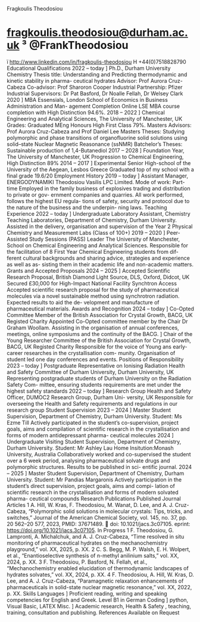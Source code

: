 Fragkoulis Theodosiou
# fragkoulis.theodosiou@durham.ac.uk ³ @FrankTheodosiou
ï http://www.linkedin.com/in/fragkoulis-theodosiou
H +44(0)7518828790
Educational Qualifications
2022 – today ] Ph.D., Durham University Chemistry
Thesis title: Understanding and Predicting thermodynamic and kinetic stability in pharma-
ceutical hydrates
Advisor: Prof Aurora Cruz-Cabeza
Co-advisor: Prof Sharoron Cooper
Industrial Partnership: Pfizer
Industrial Supervisors: Dr Pat Basford, Dr Noalle Fellah, Dr Welsey Clark
2020 ] MBA Essensials, London School of Economics in Business Administration and Man-
agement
Completion Online LSE MBA course completion with High Distinction 94.6%.
2018 – 2022 ] Chemical Engineering and Analytical Sciences, The University of Manchester, UK
Grades: Graduated MEng Honours High First Class 79%.
Masters Advisors: Prof Aurora Cruz-Cabeza and Prof Daniel Lee
Masters Theses: Studying polymorphic and phase transitions of organofluorine solid solutions
using solid–state Nuclear Magnetic Reasonance (ssNMR)
Batchelor’s Theses: Sustainable production of 1,4-Butanediol
2017 – 2028 ] Foundation Year, The University of Manchester, UK
Progression to Chemical Engineering, High Distinction 89%
2014 – 2017 ] Experimental Senior High-school of the University of the Aegean, Lesbos Greece
Graduated top of my school with a final grade 19.6/20
Employment History
2019 – today ] Assistant Manager, ENERGODYNAMIKI Theodosiou Vasilis LPC Limited.
Mode of work: Part-time
Employed in the family business of explosives trading and distribution to private or gov-
ernment companies and quarries. All work performed, follows the highest EU regula-
tions of safety, security and protocol due to the nature of the business and the underpin-
ning laws.
Teaching Experience
2022 – today ] Undergraduate Laboratory Assistant, Chemistry Teaching Laboratories, Department
of Chemistry, Durham University.
Assisted in the delivery, organisation and supervision of the Year 2 Physical Chemistry
and Measurement Labs (Class of 100+)
2019 – 2020 ] Peer-Assisted Study Sessions (PASS) Leader The University of Manchester, School
on Chemical Engineering and Analytical Sciences.
Responsible for the facilitation of 8 First Year Chemical Engineering students from dif-
ferent cultural backgrounds and sharing advice, strategies and experience as well as as-
sisting them in their academic life and non-academic matters.
Grants and Accepted Proposals
2024 – 2025 ] Accepted Scientific Research Proposal, British Diamond Light Source, DLS, Oxford,
Didcot, UK
Secured £30,000 for High-Impact National Facility Synchtron Access
Accepted scientific research proposal for the study of pharmaceutical molecules via a
novel sustainable method using synchrotron radiation. Expected results to aid the de-
velopment and manufacture of pharmaceutical materials.
Awards and Recognition
2024 – today ] Co-Opted Committee Member of the British Association for Crystal Growth,
BACG, UK Registed Charity
Appointed Co-Opted committee member by the Chair Dr Graham Woollam.
Assisting in the organisation of annual conferences, meetings, online symposiums and
the continuity of the BACG.
] Chair of the Young Researcher Committee of the British Association for Crystal
Growth, BACG, UK Registed Charity
Responsible for the voice of Young ans early-career researches in the crystallisation com-
munity. Organisation of student led one day conferences and events.
Positions of Responsibility
2023 – today ] Postgraduate Representative on Ionising Radiation Health and Safety Committee
of Durham University, Durham University, UK
Representing postgraduate students of Durham University on the Radiation Safety Com-
mittee, ensuring students requirements are met under the highest safety standards
2022 – today ] Research Group Health and Safety Officer, DUMOC2 Research Group, Durham Uni-
versity, UK
Responsible for overseeing the Health and Safety requirements and regulations in our
research group
Student Supervision
2023 – 2024 ] Master Student Supervision, Department of Chemistry, Durham University.
Student: Ms Ezme Till
Actively participated in the student’s co-supervision, project goals, aims and compilation
of scientific research in the crystallisation and forms of modern antidepressant pharma-
ceutical molecules
2024 ] Undergraduate Visiting Student Supervision, Department of Chemistry, Durham
University.
Student: Mr Ashley Lau
Home Insitution:Monash University, Australia
Collaboratively worked and co-supervised the student over a 6 week period, analysing
pharmaceutical solvate drugs and polymorphic structures. Results to be published in sci-
entific journal.
2024 – 2025 ] Master Student Supervision, Department of Chemistry, Durham University.
Student: Mr Pandias Margaronis
Actively participation in the student’s direct supervision, project goals, aims and compi-
lation of scientific research in the crystallisation and forms of modern solvated pharma-
ceutical compounds
Research Publications
Published Journal Articles
1 A. Hill, W. Kras, F. Theodosiou, M. Wanat, D. Lee, and A. J. Cruz-Cabeza, “Polymorphic solid solutions
in molecular crystals: Tips, tricks, and switches,” Journal of the American Chemical Society, vol. 145,
no. 37, pp. 20 562–20 577, 2023, PMID: 37671489.  doi: 10.1021/jacs.3c07105. eprint:
https://doi.org/10.1021/jacs.3c07105.
In Progress
1 F. Theodosiou, G. Lampronti, A. Michalchuk, and A. J. Cruz-Cabeza, “Time resolved in situ monitoring
of pharmaceutical hydrates on the mechanochemistry playground,” vol. XX, 2025, p. XX.
2 C. S. Begg, M. P. Walsh, E. H. Wolpert, et al., “Enantioselective synthesis of n-methyl anilinium salts,”
vol. XX, 2024, p. XX.
3 F. Theodosiou, P. Basford, N. Fellah, et al., “Mechanochemistry enabled elucidation of thermodynamic
landscapes of hydrates solvates,” vol. XX, 2024, p. XX.
4 F. Theodosiou, A. Hill, W. Kras, D. Lee, and A. J. Cruz-Cabeza, “Paramagnetic relaxation enhancements
of pharmaceuticals in solid-state nuclear magnetic resonance,” vol. XX, 2022, p. XX.
Skills
Languages ] Proficient reading, writing and speaking competencies for English and Greek.
Level B1 in German
Coding ] python, Visual Basic, LATEX
Misc. ] Academic research, Health & Safety , teaching, training, consultation and publishing.
References
Available on Request
